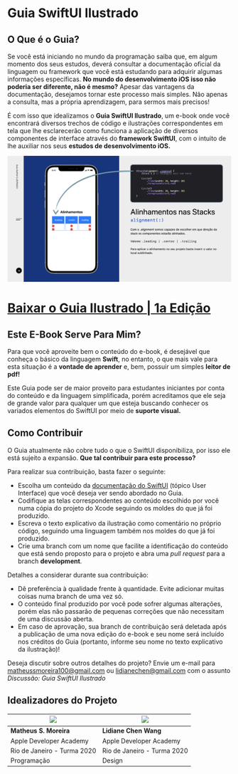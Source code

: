 # Guia SwiftUI Ilustrado
## O Que é o Guia?

Se você está iniciando no mundo da programação saiba que, em algum momento dos seus estudos, deverá consultar a documentação oficial da linguagem ou framework que você está estudando para adquirir algumas informações específicas. **No mundo do desenvolvimento iOS isso não poderia ser diferente, não é mesmo?** Apesar das vantagens da documentação, desejamos tornar este processo mais simples. Não apenas a consulta, mas a própria aprendizagem, para sermos mais precisos!

É com isso que idealizamos o **Guia SwiftUI Ilustrado**, um e-book onde você encontrará diversos trechos de código e ilustrações correspondentes em tela que lhe esclarecerão como funciona a aplicação de diversos componentes de interface através do **framework SwiftUI**, com o intuito de lhe auxiliar nos seus **estudos de desenvolvimento iOS.**

<img src="https://github.com/matheussmoreira/Guia-SwiftUI-Ilustrado/blob/main/Pagina.png">

# [Baixar o Guia Ilustrado | 1a Edição](https://drive.google.com/file/d/1hKiXXn02jwDylNFrihWEt9vb6uMTQLnR/view?usp=sharing)

## Este E-Book Serve Para Mim?
Para que você aproveite bem o conteúdo do e-book, é desejável que conheça o básico da linguagem **Swift**, no entanto, o que mais vale para esta situação é a **vontade de aprender** e, bem, possuir um simples **leitor de pdf!**

Este Guia pode ser de maior proveito para estudantes iniciantes por conta do conteúdo e da linguagem simplificada, porém acreditamos que ele seja de grande valor para qualquer um que esteja buscando conhecer os variados elementos do SwiftUI por meio de **suporte visual.**

## Como Contribuir
O Guia atualmente não cobre tudo o que o SwiftUI disponibiliza, por isso ele está sujeito a expansão. **Que tal contribuir para este processo?**

Para realizar sua contribuição, basta fazer o seguinte:

- Escolha um conteúdo da [documentação do SwiftUI](https://developer.apple.com/documentation/swiftui) (tópico User Interface) que você deseja ver sendo abordado no Guia.
- Codifique as telas correspondentes ao conteúdo escolhido por você numa cópia do projeto do Xcode seguindo os moldes do que já foi produzido.
- Escreva o texto explicativo da ilustração como comentário no próprio código, seguindo uma linguagem também nos moldes do que já foi produzido.
- Crie uma branch com um nome que facilite a identificação do conteúdo que está sendo proposto para o projeto e abra uma *pull request* para a branch **development**.

Detalhes a considerar durante sua contribuição:

- Dê preferência à qualidade frente à quantidade. Evite adicionar muitas coisas numa branch de uma vez só.
- O conteúdo final produzido por você pode sofrer algumas alterações, porém elas não passarão de pequenas correções que não necessitam de uma discussão aberta.
- Em caso de aprovação, sua branch de contribuição será deletada após a publicação de uma nova edição do e-book e seu nome será incluído nos créditos do Guia (portanto, informe seu nome no texto explicativo da ilustração)!

Deseja discutir sobre outros detalhes do projeto? Envie um e-mail para matheussmoreira100@gmail.com ou lidianechen@gmail.com com o assunto *Discussão: Guia SwiftUI Ilustrado*

## Idealizadores do Projeto
| <img src="https://avatars.githubusercontent.com/u/62520284?s=400&u=565e559fc4b743cbcd2ee3cde97e30854e166494&v=4" width=200>    | <img src="https://avatars.githubusercontent.com/u/62903825?s=400&u=88e98fba1ed77d9121a5354ec8d1bfeba04e51dd&v=4" width=200> |
| ----------- | ----------- |
| **Matheus S. Moreira** | **Lidiane Chen Wang**|
| Apple Developer Academy | Apple Developer Academy  |
| Rio de Janeiro - Turma 2020 | Rio de Janeiro - Turma 2020 |
| Programação | Design |

